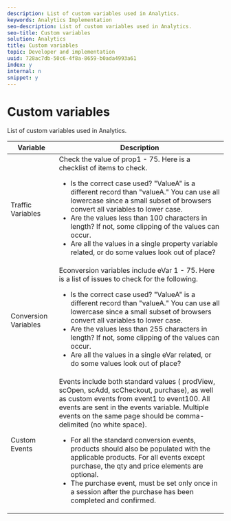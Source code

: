 ```yaml
---
description: List of custom variables used in Analytics.
keywords: Analytics Implementation
seo-description: List of custom variables used in Analytics.
seo-title: Custom variables
solution: Analytics
title: Custom variables
topic: Developer and implementation
uuid: 728ac7db-50c6-4f8a-8659-b0ada4993a61
index: y
internal: n
snippet: y
---
```


# Custom variables

List of custom variables used in Analytics.

<table id="table_E8C7871F63F648A59644638FB56BD0E1"> 
 <thead> 
  <tr> 
   <th class="entry"> Variable </th> 
   <th class="entry"> Description </th> 
  </tr> 
 </thead>
 <tbody> 
  <tr> 
   <td> Traffic Variables </td> 
   <td> Check the value of prop1 - 75. Here is a checklist of items to check. 
    <ul id="ul_0EE2D50BA90F4F21BD63268A5082F980"> 
     <li id="li_A6E4D66E8A03400491A26A08E4945908">Is the correct case used? "ValueA" is a different record than "valueA." You can use all lowercase since a small subset of browsers convert all variables to lower case. </li> 
     <li id="li_65CBFB908E7B4ED5AF9518FE5B58D4E2">Are the values less than 100 characters in length? If not, some clipping of the values can occur. </li> 
     <li id="li_CC506D114AFE44699D89AB84BBCCEBFC"> Are all the values in a single property variable related, or do some values look out of place? </li> 
    </ul> </td> 
  </tr> 
  <tr> 
   <td> Conversion Variables </td> 
   <td> <span class="wintitle"> Econversion</span> variables include eVar 1 - 75. Here is a list of issues to check for the following. 
    <ul id="ul_CA10C5B9F24B4C49A64CA84A9DCE8E63"> 
     <li id="li_8CCD92F3AD5E49EBA91C9B008DA47016">Is the correct case used? "ValueA" is a different record than "valueA." You can use all lowercase since a small subset of browsers convert all variables to lower case. </li> 
     <li id="li_5B6FDEDB2C32409AA59D6BB0DF2346CB">Are the values less than 255 characters in length? If not, some clipping of the values can occur. </li> 
     <li id="li_C31AFBAC99D84E96A1244E795CE7765D">Are all the values in a single eVar related, or do some values look out of place? </li> 
    </ul> </td> 
  </tr> 
  <tr> 
   <td> Custom Events </td> 
   <td> Events include both standard values (<span class="wintitle"> prodView</span>, <span class="wintitle"> scOpen</span>, <span class="wintitle"> scAdd</span>, <span class="wintitle"> scCheckout</span>, <span class="wintitle"> purchase</span>), as well as custom events from event1 to event100. All events are sent in the events variable. Multiple events on the same page should be comma-delimited (no white space). 
    <ul id="ul_2213CC9DE892433FAF6FC1F5A2B841B4"> 
     <li id="li_15E31A9FF1654DFA93C158F422B9EAE3">For all the standard conversion events, products should also be populated with the applicable products. For all events except purchase, the qty and price elements are optional. </li> 
     <li id="li_03ED9AAC45DA47A58AB482E2CEBF5108">The <span class="wintitle"> purchase</span> event, must be set only once in a session after the purchase has been completed and confirmed. </li> 
    </ul> </td> 
  </tr> 
 </tbody> 
</table>

